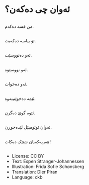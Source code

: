 # ئه‌وان چی ده‌که‌ن؟

##
من قسه‌ ده‌که‌م.

##
تۆ پیاسه‌ ده‌که‌یت.

##
ئه‌و ده‌نووسێت.

##
ئه‌و نووستوه‌.

##
ئه‌و ده‌خوات.

##
ئێمه‌ ده‌خوێنینه‌وه‌.

##
ئێوه‌ گوێ ده‌گرن.

##
ئه‌وان ئوتومبێل لێده‌خوڕن.

##
هه‌ریه‌که‌یان شتێک ده‌کات!

##
* License: CC BY
* Text: Espen Stranger-Johannessen
* Illustration: Frida Sofie Schønsberg
* Translation: Dler Piran
* Language: ckb
